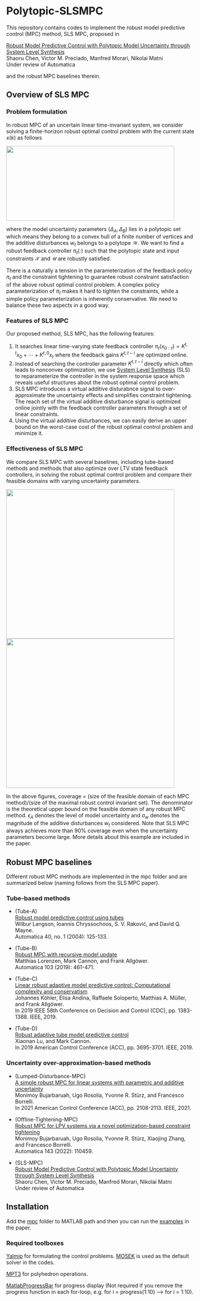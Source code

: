 # Polytopic-SLSMPC

This repository contains codes to implement the robust model predictive control (MPC) method, SLS MPC, proposed in 

[Robust Model Predictive Control with Polytopic Model Uncertainty through System Level Synthesis](https://arxiv.org/abs/2203.11375)\
Shaoru Chen, Victor M. Preciado, Manfred Morari, Nikolai Matni\
Under review of Automatica

and the robust MPC baselines therein. 

## Overview of SLS MPC

### Problem formulation
In robust MPC of an uncertain linear time-invariant system, we consider solving a finite-horizon robust optimal control problem with the current state $x(k)$ as follows

<img src="https://github.com/ShaoruChen/web-materials/blob/main/polytopic_SLS_MPC/mpc_formulation.png" width="450" height="200">

where the model uncertainty parameters $(\Delta_A, \Delta_B)$ lies in a polytopic set which means they belong to a convex hull of a finite number of vertices and the additive disturbances $w_t$ belongs to a polytope $\mathcal{W}$. We want to find a robust feedback controller $\pi_t(\cdot)$ such that the polytopic state and input constraints $\mathcal{X}$ and $\mathcal{U}$ are robustly satisfied. 

There is a naturally a tension in the parameterization of the feedback policy $\pi_t$ and the constraint tightening to guarantee robust constraint satisfaction of the above robust optimal control problem. A complex policy parameterization of $\pi_t$ makes it hard to tighten the constraints, while a simple policy parameterization is inherently conservative. We need to balance these two aspects in a good way. 

### Features of SLS MPC
Our proposed method, SLS MPC, has the following features:
1. It searches linear time-varying state feedback controller $\pi_t(x_{0:t}) = K^{t,t}x_0 + \cdots + K^{t,0}x_t$ where the feedback gains $K^{t,t-i}$ are optimized online. 
2. Instead of searching the controller parameter $K^{t,t-i}$ directly which often leads to nonconvex optimization, we use [System Level Synthesis](https://arxiv.org/abs/1904.01634) (SLS) to reparameterize the controller in the system response space which reveals useful structures about the robust optimal control problem. 
3. SLS MPC introduces a virtual additive disturabnce signal to over-approximate the uncertainty effects and simplifies constraint tightening. The reach set of the virtual additive disturbance signal is optimized online jointly with the feedback controller parameters through a set of linear constraints. 
4. Using the virtual additive disturbances, we can easily derive an upper bound on the worst-case cost of the robust optimal control problem and minimize it.

### Effectiveness of SLS MPC
We compare SLS MPC with several baselines, including tube-based methods and methods that also optimize over LTV state feedback controllers, in solving the robust optimal control problem and compare their feasible domains with varying uncertainty parameters. 

<p float="left">
<img src="https://github.com/ShaoruChen/web-materials/blob/main/polytopic_SLS_MPC/coverage_comparison_eps_A.png" width="450" height="400">
<img src="https://github.com/ShaoruChen/web-materials/blob/main/polytopic_SLS_MPC/coverage_comparison_w.png" width="450" height="400">
</p>

In the above figures, coverage = (size of the feasible domain of each MPC method)/(size of the maximal robust control invariant set). The denominator is the theoretical upper bound on the feasible domain of any robust MPC method. $\epsilon_A$ denotes the level of model uncertainty and $\sigma_w$ denotes the magnitude of the additive disturbances $w_t$ considered. Note that SLS MPC always achieves more than 90% coverage even when the uncertainty parameters become large. More details about this example are included in the paper. 

## Robust MPC baselines
Different robust MPC methods are implemented in the mpc folder and are summarized below (naming follows from the SLS MPC paper).

### Tube-based methods

- (Tube-A)\
[Robust model predictive control using tubes](https://www.sciencedirect.com/science/article/abs/pii/S0005109803002838?casa_token=Af0HIAR3diAAAAAA:GBx9AXf6S43f7strRflfa-yPYxftN7A2oQKMz_tDXXn59TNMsvGPhLd7dCTFxC9PJ4MarINO8l0)\
Wilbur Langson, Ioannis Chryssochoos, S. V. Raković, and David Q. Mayne. \
Automatica 40, no. 1 (2004): 125-133.

- (Tube-B)\
[Robust MPC with recursive model update](https://www.sciencedirect.com/science/article/abs/pii/S0005109819300731?casa_token=wRxFJ9AGIHAAAAAA:D-Iw4Y9aObkUuWo1aWUeamVMnDwG354Y5A1kRjZv19hYFqqjGhsGNXkIkXK_Pjs7aq1yYM3iPjg)\
Matthias Lorenzen, Mark Cannon, and Frank Allgöwer.\
Automatica 103 (2019): 461-471.

- (Tube-C)\
[Linear robust adaptive model predictive control: Computational complexity and conservatism](https://ieeexplore.ieee.org/abstract/document/9028970) \
Johannes Köhler, Elisa Andina, Raffaele Soloperto, Matthias A. Müller, and Frank Allgöwer.\
In 2019 IEEE 58th Conference on Decision and Control (CDC), pp. 1383-1388. IEEE, 2019.

- (Tube-D)\
[Robust adaptive tube model predictive control](https://ieeexplore.ieee.org/abstract/document/8814456) \
Xiaonan Lu, and Mark Cannon. \
In 2019 American Control Conference (ACC), pp. 3695-3701. IEEE, 2019.

### Uncertainty over-approximation-based methods

- (Lumped-Disturbance-MPC)\
[A simple robust MPC for linear systems with parametric and additive uncertainty](https://ieeexplore.ieee.org/abstract/document/9482957) \
Monimoy Bujarbaruah, Ugo Rosolia, Yvonne R. Stürz, and Francesco Borrelli. \
In 2021 American Control Conference (ACC), pp. 2108-2113. IEEE, 2021.

- (Offline-Tightening-MPC)\
[Robust MPC for LPV systems via a novel optimization-based constraint tightening](https://www.sciencedirect.com/science/article/pii/S0005109822003156?casa_token=CiP-W89fO8UAAAAA:FyjgmtjKfeg5t5mxDe6LX2yyksPzWr7YjN142CzQV2TaD5g3Al4Ar2S4Gxk9we0A3JMxTw6_cHk) \
Monimoy Bujarbaruah, Ugo Rosolia, Yvonne R. Stürz, Xiaojing Zhang, and Francesco Borrelli. \
Automatica 143 (2022): 110459.

- (SLS-MPC) \
[Robust Model Predictive Control with Polytopic Model Uncertainty through System Level Synthesis](https://arxiv.org/abs/2203.11375)\
Shaoru Chen, Victor M. Preciado, Manfred Morari, Nikolai Matni\
Under review of Automatica

## Installation
Add the [mpc](https://github.com/ShaoruChen/Polytopic-SLSMPC/tree/main/mpc) folder to MATLAB path and then you can run the [examples](https://github.com/ShaoruChen/Polytopic-SLSMPC/tree/main/examples) in the paper. 

### Required toolboxes
[Yalmip](https://yalmip.github.io/) for formulating the control problems. [MOSEK](https://docs.mosek.com/9.3/toolbox/install-interface.html) is used as the default solver in the codes. 

[MPT3](https://www.mpt3.org/) for polyhedron operations. 

[MatlabProgressBar](https://www.mathworks.com/matlabcentral/fileexchange/57895-matlabprogressbar) for progress display (Not required if you remove the progress function in each for-loop, e.g. for i = progress(1:10) --> for i = 1:10).
